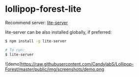 # lollipop-forest-lite

Recommend server: [lite-server](https://github.com/johnpapa/lite-server)

lite-server can be also installed globally, if preferred:
```bash
$ npm install -g lite-server

# To run:
$ lite-server
```
![demo]https://raw.githubusercontent.com/CandylabS/Lollipop-Forest/master/public/img/screenshots/demo.png
